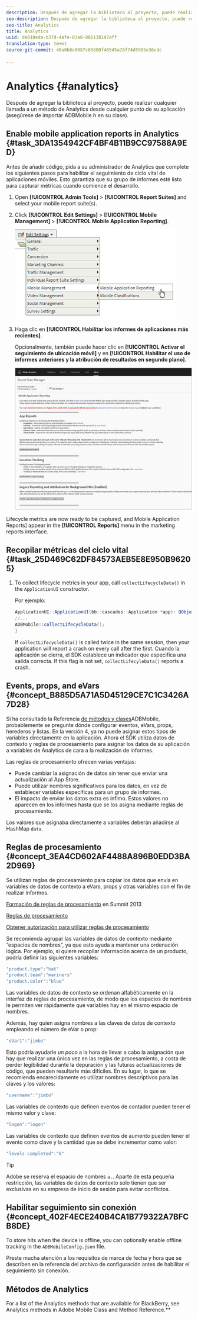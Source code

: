 ```yaml
---
description: Después de agregar la biblioteca al proyecto, puede realizar cualquier llamada a un método de Analytics desde cualquier punto de su aplicación (asegúrese de importar ADBMobile.h en su clase).
seo-description: Después de agregar la biblioteca al proyecto, puede realizar cualquier llamada a un método de Analytics desde cualquier punto de su aplicación (asegúrese de importar ADBMobile.h en su clase).
seo-title: Analytics
title: Analytics
uuid: de018eda-b37d-4afe-83a0-8011381d7aff
translation-type: tm+mt
source-git-commit: 46a0b8e0087c65880f46545a78f74d5985e36cdc

---
```



# Analytics {#analytics}

Después de agregar la biblioteca al proyecto, puede realizar cualquier llamada a un método de Analytics desde cualquier punto de su aplicación (asegúrese de importar ADBMobile.h en su clase).

## Enable mobile application reports in Analytics {#task_3DA1354942CF4BF4B11B9CC97588A9ED}

Antes de añadir código, pida a su administrador de Analytics que complete los siguientes pasos para habilitar el seguimiento de ciclo vital de aplicaciones móviles. Esto garantiza que su grupo de informes esté listo para capturar métricas cuando comience el desarrollo.


1. Open **[!UICONTROL Admin Tools]** &gt; **[!UICONTROL Report Suites]** and select your mobile report suite(s).
1. Click **[!UICONTROL Edit Settings]** &gt; **[!UICONTROL Mobile Management]** &gt; **[!UICONTROL Mobile Application Reporting]**.

   ![](assets/mobile-settings.png)

1. Haga clic en **[!UICONTROL Habilitar los informes de aplicaciones más recientes]**.

   Opcionalmente, también puede hacer clic en **[!UICONTROL Activar el seguimiento de ubicación móvil]** y en **[!UICONTROL Habilitar el uso de informes anteriores y la atribución de resultados en segundo plano]**.

   ![](assets/enable-lifecycle.png)

Lifecycle metrics are now ready to be captured, and Mobile Application Reports] appear in the **[!UICONTROL Reports]** menu in the marketing reports interface.

## Recopilar métricas del ciclo vital {#task_25D469C62DF84573AEB5E8E950B96205}

1. To collect lifecycle metrics in your app, call `collectLifecycleData()` in the `ApplicationUI` constructor.

   Por ejemplo:

   ```java
   ApplicationUI::ApplicationUI(bb::cascades::Application *app): QObject(app) { 
   //... 
   ADBMobile::collectLifecycleData(); 
   } 
   ```

   If `collectLifecycleData()` is called twice in the same session, then your application will report a crash on every call after the first. Cuando la aplicación se cierra, el SDK establece un indicador que especifica una salida correcta. If this flag is not set, `collectLifecyleData()` reports a crash.

## Events, props, and eVars {#concept_B885D5A71A5D45129CE7C1C3426A7D28}


Si ha consultado la Referencia [de métodos y clases](/help/blackberry/methods.md)ADBMobile, probablemente se pregunte dónde configurar eventos, eVars, props, herederos y listas. En la versión 4, ya no puede asignar estos tipos de variables directamente en la aplicación. Ahora el SDK utiliza datos de contexto y reglas de procesamiento para asignar los datos de su aplicación a variables de Analytics de cara a la realización de informes.

Las reglas de procesamiento ofrecen varias ventajas:

* Puede cambiar la asignación de datos sin tener que enviar una actualización al App Store.
* Puede utilizar nombres significativos para los datos, en vez de establecer variables específicas para un grupo de informes.
* El impacto de enviar los datos extra es ínfimo. Estos valores no aparecen en los informes hasta que se los asigna mediante reglas de procesamiento.

Los valores que asignaba directamente a variables deberán añadirse al HashMap `data`.

## Reglas de procesamiento {#concept_3EA4CD602AF4488A896B0EDD3BA2D969}

Se utilizan reglas de procesamiento para copiar los datos que envía en variables de datos de contexto a eVars, props y otras variables con el fin de realizar informes.

[Formación de reglas de procesamiento](https://tv.adobe.com/embed/1181/16506/) en Summit 2013

[Reglas de procesamiento](https://docs.adobe.com/content/help/en/analytics/admin/admin-tools/processing-rules/processing-rules.html)

[Obtener autorización para utilizar reglas de procesamiento](https://helpx.adobe.com/analytics/kb/processing-rules-authorization.html)

Se recomienda agrupar las variables de datos de contexto mediante “espacios de nombres”, ya que esto ayuda a mantener una ordenación lógica. Por ejemplo, si quiere recopilar información acerca de un producto, podría definir las siguientes variables:

```js
"product.type":"hat" 
"product.team":"mariners" 
"product.color":"blue"
```

Las variables de datos de contexto se ordenan alfabéticamente en la interfaz de reglas de procesamiento, de modo que los espacios de nombres le permiten ver rápidamente qué variables hay en el mismo espacio de nombres.

Además, hay quien asigna nombres a las claves de datos de contexto empleando el número de eVar o prop:

```js
"eVar1":"jimbo"
```

Esto podría ayudarle *un poco* a la hora de llevar a cabo la asignación que hay que realizar una única vez en las reglas de procesamiento, a costa de perder legibilidad durante la depuración y las futuras actualizaciones de código, que pueden resultarle más difíciles. En su lugar, lo que se recomienda encarecidamente es utilizar nombres descriptivos para las claves y los valores:

```js
"username":"jimbo"
```

Las variables de contexto que definen eventos de contador pueden tener el mismo valor y clave:

```js
"logon":"logon"
```

Las variables de contexto que definen eventos de aumento pueden tener el evento como clave y la cantidad que se debe incrementar como valor:

```js
"levels completed":"6"
```

>[!TIP]
>
>Adobe se reserva el espacio de nombres `a.`. Aparte de esta pequeña restricción, las variables de datos de contexto solo tienen que ser exclusivas en su empresa de inicio de sesión para evitar conflictos.

## Habilitar seguimiento sin conexión {#concept_402F4ECE240B4CA1B779322A7BFCB8DE}

To store hits when the device is offline, you can optionally enable offline tracking in the `ADBMobileConfig.json` file.

Preste mucha atención a los requisitos de marca de fecha y hora que se describen en la referencia del archivo de configuración antes de habilitar el seguimiento sin conexión.

## Métodos de Analytics

For a list of the Analytics methods that are available for BlackBerry, see Analytics methods in Adobe Mobile Class and Method Reference.**[](/help/blackberry/methods.md)